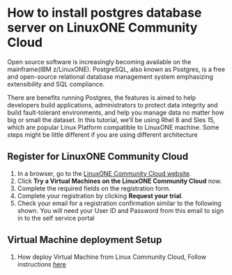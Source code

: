 # How to install postgres database server on LinuxONE Community Cloud
Open source software is increasingly becoming available on the mainframe(IBM z/LinuxONE). PostgreSQL, also known as Postgres, is a free and open-source relational database management system emphasizing extensibility and SQL compliance. 

There are benefits running Postgres, the features is aimed to help developers build applications, administrators to protect data integrity and build fault-tolerant environments, and help you manage data no matter how big or small the dataset.
In this tutorial, we’ll be using Rhel 8 and Sles 15, which are popular Linux Platform compatible to LinuxONE machine. Some steps might be little different if you are using different architecture

## Register for LinuxONE Community Cloud
1) In a browser, go to the [LinuxONE Community Cloud website](https://ibm.biz/linuxonecc).
2) Click **Try a Virtual Machines on the LinuxONE Community Cloud** now.
3) Complete the required fields on the registration form.
4) Complete your registration by clicking **Request your trial**.
5) Check your email for a registration confirmation similar to the following shown. You will need your User ID and Password from this email to sign in to the self service portal

## Virtual Machine deployment Setup

1)  How deploy Virtual Machine from Linux Community Cloud, Follow instructions [here](https://github.com/linuxone-community-cloud/tutorials/blob/master/deploy-virtual-server.md)

## 


